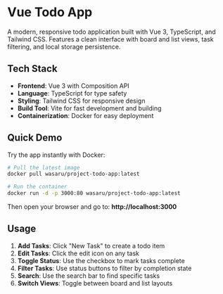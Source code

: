 # Vue Todo App

A modern, responsive todo application built with Vue 3, TypeScript, and Tailwind CSS. Features a clean interface with board and list views, task filtering, and local storage persistence.

## Tech Stack

- **Frontend**: Vue 3 with Composition API
- **Language**: TypeScript for type safety
- **Styling**: Tailwind CSS for responsive design
- **Build Tool**: Vite for fast development and building
- **Containerization**: Docker for easy deployment

## Quick Demo

Try the app instantly with Docker:

```bash
# Pull the latest image
docker pull wasaru/project-todo-app:latest

# Run the container
docker run -d -p 3000:80 wasaru/project-todo-app:latest
```

Then open your browser and go to: **http://localhost:3000**

## Usage

1. **Add Tasks**: Click "New Task" to create a todo item
2. **Edit Tasks**: Click the edit icon on any task
3. **Toggle Status**: Use the checkbox to mark tasks complete
4. **Filter Tasks**: Use status buttons to filter by completion state
5. **Search**: Use the search bar to find specific tasks
6. **Switch Views**: Toggle between board and list layouts


